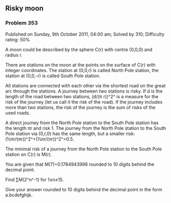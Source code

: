Risky moon
----------

### Problem 353

Published on Sunday, 9th October 2011, 04:00 am; Solved by 310;
Difficulty rating: 50%

A moon could be described by the sphere C(r) with centre (0,0,0) and
radius r.

There are stations on the moon at the points on the surface of C(r) with
integer coordinates. The station at (0,0,r) is called North Pole
station, the station at (0,0,-r) is called South Pole station.

All stations are connected with each other via the shortest road on the
great arc through the stations. A journey between two stations is risky.
If d is the length of the road between two stations, (d/(π r))^2^ is a
measure for the risk of the journey (let us call it the risk of the
road). If the journey includes more than two stations, the risk of the
journey is the sum of risks of the used roads.

A direct journey from the North Pole station to the South Pole station
has the length πr and risk 1. The journey from the North Pole station to
the South Pole station via (0,r,0) has the same length, but a smaller
risk: (½πr/(πr))^2^+(½πr/(πr))^2^=0.5.

The minimal risk of a journey from the North Pole station to the South
Pole station on C(r) is M(r).

You are given that M(7)=0.1784943998 rounded to 10 digits behind the
decimal point.

Find ∑M(2^n^-1) for 1≤n≤15.

Give your answer rounded to 10 digits behind the decimal point in the
form a.bcdefghijk.
